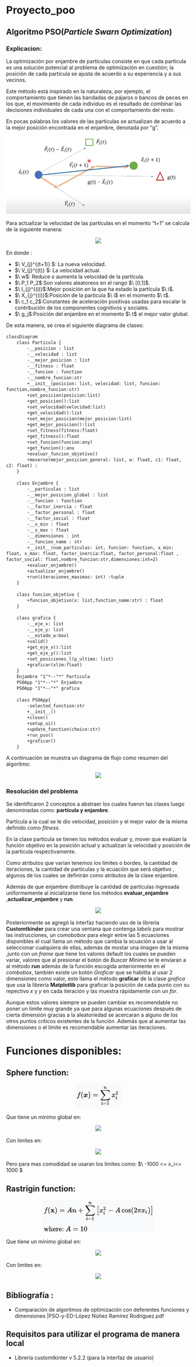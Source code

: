 # Proyecto_poo
## Algoritmo PSO(*Particle Swarn Optimization*)
### Explicacion:
La optimización por enjambre de partículas consiste en que cada partícula es una solución potencial al problema de optimización en cuestión; la posición de cada partícula se ajusta de acuerdo a su experiencia y a sus vecinos.

Este método está inspirado en la naturaleza, por ejemplo, el comportamiento que tienen las bandadas de pájaros o bancos de peces en los que,  el movimiento de cada individuo es el resultado de combinar las decisiones individuales de cada una con el comportamiento del resto. 

En pocas palabras los valores de las partículas se actualizan de acuerdo a la mejor posición encontrada en el enjambre, denotada por  “g”.

<p align="center">
  <img src="https://github.com/PedroCastiblanco/Proyecto_poo/blob/main/IMG-20250127-WA0004.jpg" />
</p>


Para actualizar la velocidad de las partículas en el momento “t+1” se calcula de la siguiente manera: 

<p align="center">
  <img src="https://github.com/user-attachments/assets/0d681aee-105c-4600-a896-02c730cd1393" />
</p>

En donde :
 + $\ V_{j}^{(t+1)} \$: La nueva velocidad.
 + $\ V_{j}^{(t)} \$: La velocidad actual.
 + $\ w\$: Reduce o aumenta la velocidad de la partícula.
 + $\ P_1  P_2\$:Son valores aleatoreos en el rango $\ [0,1]\$.
 + $\ I_{j}^{(i)}\$:Mejor posición en la que ha estado la partícula  $\ i\$.
 + $\ X_{j}^{(i)}\$:Posición de la partícula $\ i\$ en el momento $\ t\$.
 + $\ c_1  c_2\$:Constantes de aceleración positivas usadas para escalar la contribución de los componentes cognitivos y sociales.
 + $\ g_j\$:Posición del enjambre en el momento $\ t\$ el mejor valor global.

De esta manera, se crea el siguiente diagrama de clases:
```mermaid
classDiagram
    class Particula {
        -__posicion : list
        -__velocidad : list
        -__mejor_posicion : list
        -__fitness : float
        -__funcion : function
        -__nombre_funcion:str
        +__init__(posicion: list, velocidad: list, funcion: function,nombre_funcion:str)
        +set_posicion(posicion:list)
        +get_posicion():list
        +set_velocidad(velocidad:list)
        +get_velocidad():list
        +set_mejor_posicion(mejor_posicion:list)
        +get_mejor_posicion():list
        +set_fitness(fitness:float)
        +get_fitness():float
        +set_funcion(funcion:any)
        +get_funcion():anu
        +evaluar_funcion_objetivo() 
        +moverse(mejor_posicion_general: list, w: float, c1: float, c2: float) : 
    }

    class Enjambre {
        -__particulas : list
        -__mejor_posicion_global : list
        -__funcion : function
        -__factor_inercia : float
        -__factor_personal : float
        -__factor_social : float
        -__x_min : float
        -__x_max : float
        -__dimensiones : int
        -__funcion_name : str
        +__init__(num_particulas: int, funcion: function, x_min: float, x_max: float, factor_inercia:float, factor_personal:float , factor_social: float,nombre_funcion:str,dimensiones:int=2)
        +evaluar_enjambre()  
        +actualizar_enjambre()  
        +run(iteraciones_maximas: int) :tuple
    }

    class funcion_objetivo {
        +funcion_objetivo(x: list,function_name:str) : float
    }

    class grafica {
        -__eje_x: list 
        -__eje_y: list
        -__estado_w:bool
        +valid()
        +get_eje_x():list
        +get_eje_y():list
        +set_posiciones_l(p_ultimo: list)
        +graficar(xlim:float)
    }
    Enjambre "1"*--"*" Particula
    PSOApp "1"*--"*" Enjambre
    PSOApp "1"*--"*" grafica

    class PSOApp{
        -selected_function:str
        +__init__()
        +close()
        +setup_ui()
        +update_function(choice:str)
        +run_pso()
        +graficar()
    }
```

A continuación se muestra un diagrama de flujo como resumen del algoritmo:

<p align="center">
  <img src="https://github.com/user-attachments/assets/403c42c0-9d52-4629-a902-e7a80d4b27ce" />
</p>

### Resolución  del problema
Se identificaron 2 conceptos a abstraer los cuales fueron las clases luego denominadas como: **partícula y enjambre**. 

Partícula a  la cual se le dio velocidad, posición y el mejor valor de la misma definido como *fitness*.

En la clase partícula se tienen los métodos evaluar y, mover que evalúan  la función objetivo en la posición actual y actualizan la velocidad y posición de la partícula respectivamente.

Como atributos que varían tenemos los limites  o bordes, la cantidad de iteraciones, la cantidad de partículas y la ecuación que será objetivo , algunos de los cuales se definirán como atributos de la clase enjambre.   

Además de que enjambre distribuye  la cantidad de partículas ingresada uniformemente al inicializarse tiene los métodos **evaluar_enjambre** ,**actualizar_enjambre** y **run**.

<p align="center">
  <img src="https://github.com/user-attachments/assets/b2c59f2c-aeb6-4269-864f-77cedb98ff99" />
</p>

Posteriormente  se agregó la interfaz haciendo uso de la librería **Customtkinder** para crear una ventana que contenga *labels* para mostrar las instrucciones, un *comobobox* para elegir entre las 5 ecuaciones disponibles el cual llama un método que cambia la ecuación a usar al seleccionar cualquiera de ellas, además de mostar una imagen de la misma ,junto con un *frame* que tiene los valores default los cuales se pueden variar, valores que al presionar el botón de *Buscar Mínimo* se le enviaran a al método **run** además de la función escogida anteriormente en el *combobox*, también existe un botón *Graficar* que se habilita al usar 2 dimensiones como valor, este llama el método **graficar** de la clase *grafica* que usa la librería **Matplotlib** para graficar la posición de cada punto con su repectivo *x* y *y* en cada iteración y las muestra rápidamente con un *for*.

Aunque estos valores siempre se pueden cambiar es recomendable no poner un límite muy grande ya que para algunas ecuaciones después de cierta dimensión gracias a la aleatoriedad se acercaran a alguno de los otros puntos críticos existentes de la función .Además que al aumentar las dimensiones o el límite es recomendable aumentar las iteraciones.

# Funciones disponibles:
## Sphere function:
<p align="center">
  <img src="https://github.com/PedroCastiblanco/Proyecto_poo/blob/main/Sphere.png" />
</p>

Que tiene un mínimo global en:

<p align="center">
  <img src="https://github.com/user-attachments/assets/a8babdb5-3e3a-499a-b43a-07173670ef34" />
</p>
Con limites en:
<p align="center">
  <img src="https://github.com/user-attachments/assets/900c5528-91dd-4c5a-a740-73039f6248fa" />
</p>

Pero para mas comodidad se usaran los limites como:  $\ -1000 <= x_i<= 1000 \$

## Rastrigin function:
<p align="center">
  <img src="https://github.com/PedroCastiblanco/Proyecto_poo/blob/main/Rastrigin.png" />
</p>

Que tiene un mínimo global en:

<p align="center">
  <img src="https://github.com/user-attachments/assets/a8444516-dbd4-4de4-8092-c9fd51c48aa1" />
</p>
Con limites en:
<p align="center">
  <img src="https://github.com/user-attachments/assets/146f8d8e-580b-40b0-9957-5613e56b6bd9" />
</p>






## Bibliografía :
+ Comparación de algoritmos de optimización con deferentes funciones y dimensiones |PSO-y-ED-López Núñez Ramírez Rodríguez.pdf
  

## Requisitos para utilizar el programa de manera local
 + Librería customtkinter v 5.2.2 (para la interfaz de usuario)
